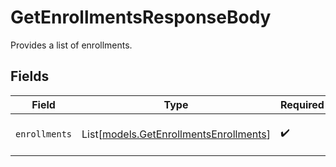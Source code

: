# GetEnrollmentsResponseBody

Provides a list of enrollments.


## Fields

| Field                                                                            | Type                                                                             | Required                                                                         | Description                                                                      |
| -------------------------------------------------------------------------------- | -------------------------------------------------------------------------------- | -------------------------------------------------------------------------------- | -------------------------------------------------------------------------------- |
| `enrollments`                                                                    | List[[models.GetEnrollmentsEnrollments](../models/getenrollmentsenrollments.md)] | :heavy_check_mark:                                                               | The actual list of enrollments.                                                  |